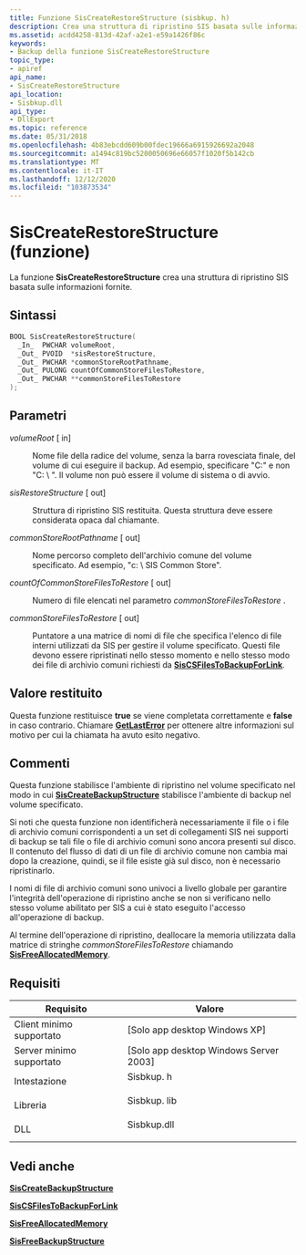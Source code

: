 ```yaml
---
title: Funzione SisCreateRestoreStructure (sisbkup. h)
description: Crea una struttura di ripristino SIS basata sulle informazioni fornite.
ms.assetid: acdd4258-813d-42af-a2e1-e59a1426f86c
keywords:
- Backup della funzione SisCreateRestoreStructure
topic_type:
- apiref
api_name:
- SisCreateRestoreStructure
api_location:
- Sisbkup.dll
api_type:
- DllExport
ms.topic: reference
ms.date: 05/31/2018
ms.openlocfilehash: 4b83ebcdd609b00fdec19666a6915926692a2048
ms.sourcegitcommit: a1494c819bc5200050696e66057f1020f5b142cb
ms.translationtype: MT
ms.contentlocale: it-IT
ms.lasthandoff: 12/12/2020
ms.locfileid: "103873534"
---
```

# <a name="siscreaterestorestructure-function"></a>SisCreateRestoreStructure (funzione)

La funzione **SisCreateRestoreStructure** crea una struttura di ripristino SIS basata sulle informazioni fornite.

## <a name="syntax"></a>Sintassi


```C++
BOOL SisCreateRestoreStructure(
  _In_  PWCHAR volumeRoot,
  _Out_ PVOID  *sisRestoreStructure,
  _Out_ PWCHAR *commonStoreRootPathname,
  _Out_ PULONG countOfCommonStoreFilesToRestore,
  _Out_ PWCHAR **commonStoreFilesToRestore
);
```



## <a name="parameters"></a>Parametri

<dl> <dt>

*volumeRoot* \[ in\]
</dt> <dd>

Nome file della radice del volume, senza la barra rovesciata finale, del volume di cui eseguire il backup. Ad esempio, specificare "C:" e non "C: \\ ". Il volume non può essere il volume di sistema o di avvio.

</dd> <dt>

*sisRestoreStructure* \[ out\]
</dt> <dd>

Struttura di ripristino SIS restituita. Questa struttura deve essere considerata opaca dal chiamante.

</dd> <dt>

*commonStoreRootPathname* \[ out\]
</dt> <dd>

Nome percorso completo dell'archivio comune del volume specificato. Ad esempio, "c: \\ SIS Common Store".

</dd> <dt>

*countOfCommonStoreFilesToRestore* \[ out\]
</dt> <dd>

Numero di file elencati nel parametro *commonStoreFilesToRestore* .

</dd> <dt>

*commonStoreFilesToRestore* \[ out\]
</dt> <dd>

Puntatore a una matrice di nomi di file che specifica l'elenco di file interni utilizzati da SIS per gestire il volume specificato. Questi file devono essere ripristinati nello stesso momento e nello stesso modo dei file di archivio comuni richiesti da [**SisCSFilesToBackupForLink**](siscsfilestobackupforlink.md).

</dd> </dl>

## <a name="return-value"></a>Valore restituito

Questa funzione restituisce **true** se viene completata correttamente e **false** in caso contrario. Chiamare [**GetLastError**](/windows/desktop/api/errhandlingapi/nf-errhandlingapi-getlasterror) per ottenere altre informazioni sul motivo per cui la chiamata ha avuto esito negativo.

## <a name="remarks"></a>Commenti

Questa funzione stabilisce l'ambiente di ripristino nel volume specificato nel modo in cui [**SisCreateBackupStructure**](siscreatebackupstructure.md) stabilisce l'ambiente di backup nel volume specificato.

Si noti che questa funzione non identificherà necessariamente il file o i file di archivio comuni corrispondenti a un set di collegamenti SIS nei supporti di backup se tali file o file di archivio comuni sono ancora presenti sul disco. Il contenuto del flusso di dati di un file di archivio comune non cambia mai dopo la creazione, quindi, se il file esiste già sul disco, non è necessario ripristinarlo.

I nomi di file di archivio comuni sono univoci a livello globale per garantire l'integrità dell'operazione di ripristino anche se non si verificano nello stesso volume abilitato per SIS a cui è stato eseguito l'accesso all'operazione di backup.

Al termine dell'operazione di ripristino, deallocare la memoria utilizzata dalla matrice di stringhe *commonStoreFilesToRestore* chiamando [**SisFreeAllocatedMemory**](sisfreeallocatedmemory.md).

## <a name="requirements"></a>Requisiti



| Requisito | Valore |
|-------------------------------------|----------------------------------------------------------------------------------------|
| Client minimo supportato<br/> | \[Solo app desktop Windows XP\]<br/>                                            |
| Server minimo supportato<br/> | \[Solo app desktop Windows Server 2003\]<br/>                                   |
| Intestazione<br/>                   | <dl> <dt>Sisbkup. h</dt> </dl>   |
| Libreria<br/>                  | <dl> <dt>Sisbkup. lib</dt> </dl> |
| DLL<br/>                      | <dl> <dt>Sisbkup.dll</dt> </dl> |



## <a name="see-also"></a>Vedi anche

<dl> <dt>

[**SisCreateBackupStructure**](siscreatebackupstructure.md)
</dt> <dt>

[**SisCSFilesToBackupForLink**](siscsfilestobackupforlink.md)
</dt> <dt>

[**SisFreeAllocatedMemory**](sisfreeallocatedmemory.md)
</dt> <dt>

[**SisFreeBackupStructure**](sisfreebackupstructure.md)
</dt> </dl>

 

